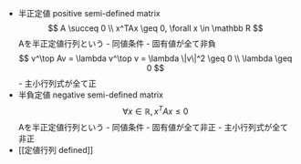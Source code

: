 - 半正定値 positive semi-defined matrix
            $$ A \succeq 0 \\ x^TAx \geq 0, \forall x \in \mathbb R $$
            Aを半正定値行列という
            - 同値条件
                - 固有値が全て非負
                    $$ v^\top Av = \lambda v^\top v = \lambda \|v\|^2 \geq 0 \\ \lambda \geq 0 $$
                - 主小行列式が全て正
- 半負定値 negative semi-defined matrix
            $$ \forall x \in \mathbb R, x^TAx \leq 0 $$
            Aを半正定値行列という
            - 同値条件
                - 固有値が全て非正
                - 主小行列式が全て非正
- [[定値行列 defined]]